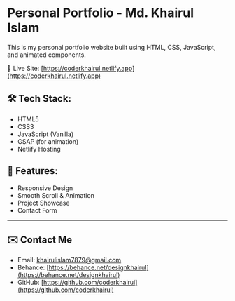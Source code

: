 # Personal Portfolio - Md. Khairul Islam

This is my personal portfolio website built using HTML, CSS, JavaScript, and animated components.

📌 Live Site: [https://coderkhairul.netlify.app](https://coderkhairul.netlify.app)

## 🛠️ Tech Stack:
- HTML5
- CSS3
- JavaScript (Vanilla)
- GSAP (for animation)
- Netlify Hosting

## 📁 Features:
- Responsive Design
- Smooth Scroll & Animation
- Project Showcase
- Contact Form

---

## ✉️ Contact Me
- Email: khairulislam7879@gmail.com
- Behance: [https://behance.net/designkhairul](https://behance.net/designkhairul)
- GitHub: [https://github.com/coderkhairul](https://github.com/coderkhairul)
